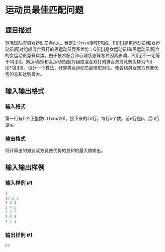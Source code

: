 # 运动员最佳匹配问题

## 题目描述

羽毛球队有男女运动员各n人。给定2 个n×n矩阵P和Q。P[i][j]是男运动员i和女运动员j配对组成混合双打的男运动员竞赛优势；Q[i][j]是女运动员i和男运动员j配合的女运动员竞赛优势。由于技术配合和心理状态等各种因素影响，P[i][j]不一定等于Q[j][i]。男运动员i和女运动员j配对组成混合双打的男女双方竞赛优势为P[i][j]\*Q[j][i]。设计一个算法，计算男女运动员最佳配对法，使各组男女双方竞赛优势的总和达到最大。

## 输入输出格式

### 输入格式

第一行有1 个正整数n (1≤n≤20)。接下来的2n行，每行n个数。前n行是p，后n行是q。

### 输出格式

将计算出的男女双方竞赛优势的总和的最大值输出。

## 输入输出样例

### 输入样例 #1

```cpp
3
10 2 3
2 3 4
3 4 5
2 2 2
3 5 3
4 5 1
```


### 输出样例 #1

```cpp
52
```


